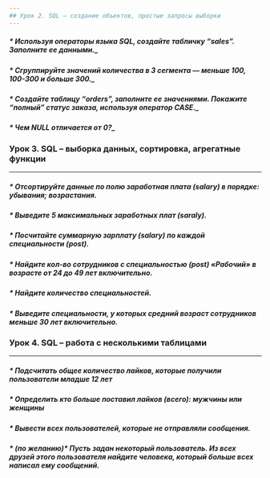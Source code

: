 ```yaml
---
## Урок 2. SQL – создание объектов, простые запросы выборки
---
```

##### * Используя операторы языка SQL, создайте табличку “sales”. Заполните ее данными._
##### * Сгруппируйте значений количества в 3 сегмента — меньше 100, 100-300 и больше 300._
##### * Создайте таблицу “orders”, заполните ее значениями. Покажите “полный” статус заказа, используя оператор CASE._
##### * Чем NULL отличается от 0?_


### Урок 3. SQL – выборка данных, сортировка, агрегатные функции
---
##### * Отсортируйте данные по полю заработная плата (salary) в порядке: убывания; возрастания.
##### * Выведите 5 максимальных заработных плат (saraly).
##### * Посчитайте суммарную зарплату (salary) по каждой специальности (роst).
##### * Найдите кол-во сотрудников с специальностью (post) «Рабочий» в возрасте от 24 до 49 лет включительно.
##### * Найдите количество специальностей.
##### * Выведите специальности, у которых средний возраст сотрудников меньше 30 лет включительно.


### Урок 4. SQL – работа с несколькими таблицами
---
##### * Подсчитать общее количество лайков, которые получили пользователи младше 12 лет
##### * Определить кто больше поставил лайков (всего): мужчины или женщины
##### * Вывести всех пользователей, которые не отправляли сообщения.
##### * (по желанию)* Пусть задан некоторый пользователь. Из всех друзей этого пользователя найдите человека, который больше всех написал ему сообщений.

